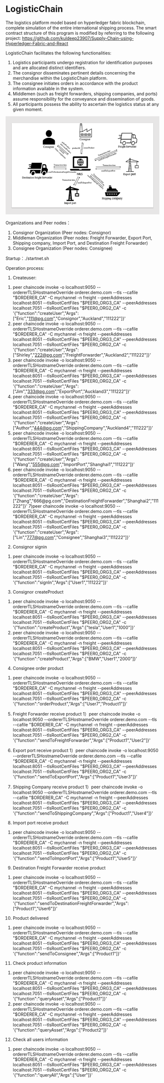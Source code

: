 # LogisticChain
The logistics platform model based on hyperledger fabric blockchain, complete simulation of the entire international shipping process.
The smart contract structure of this program is modified by referring to the following project: https://github.com/kuldeep23907/Supply-Chain-using-Hyperledger-Fabric-and-React

LogisticChain facilitates the following functionalities:
1. Logistics participants undergo registration for identification purposes and are allocated distinct identifiers.
2. The consignor disseminates pertinent details concerning the merchandise within the LogisticChain platform.
3. The consignee initiates orders in accordance with the product information available in the system.
4. Middlemen (such as freight forwarders, shipping companies, and ports) assume responsibility for the conveyance and dissemination of goods.
5. All participants possess the ability to ascertain the logistics status at any given moment.


<div align=center><img width="532" height="320" src="https://github.com/Eric1573/LogisticChain/blob/main/IMG/Slide1.png"/></div>



 Organizations and Peer nodes：
 1. Consignor Organization (Peer nodes: Consignor)
 2. Middleman Organization (Peer nodes: Freight Forwarder, Export Port, Shipping company, Import Port, and Destination Freight Forwarder)
 3. Consignee Organization (Peer nodes: Consignee)

 Startup：./startnet.sh
 
 
 Operation process:
 1. Createuser:
1) peer chaincode  invoke -o localhost:9050 --ordererTLSHostnameOverride orderer.demo.com --tls --cafile "$ORDERER_CA" -C mychannel -n freight --peerAddresses localhost:8051 --tlsRootCertFiles "$PEER0_ORG3_CA" --peerAddresses localhost:7051 --tlsRootCertFiles "$PEER0_ORG2_CA"  -c '{"function":"createUser","Args":["Eric","111@pg.com","Consignor","Auckland","111222"]}'
2) peer chaincode  invoke -o localhost:9050 --ordererTLSHostnameOverride orderer.demo.com --tls --cafile "$ORDERER_CA" -C mychannel -n freight --peerAddresses localhost:8051 --tlsRootCertFiles "$PEER0_ORG3_CA" --peerAddresses localhost:7051 --tlsRootCertFiles "$PEER0_ORG2_CA"  -c '{"function":"createUser","Args":["Shirley","222@pg.com","FreightForwarder","Auckland2","111222"]}'
3) peer chaincode  invoke -o localhost:9050 --ordererTLSHostnameOverride orderer.demo.com --tls --cafile "$ORDERER_CA" -C mychannel -n freight --peerAddresses localhost:8051 --tlsRootCertFiles "$PEER0_ORG3_CA" --peerAddresses localhost:7051 --tlsRootCertFiles "$PEER0_ORG2_CA"  -c '{"function":"createUser","Args":["Jim","333@pg.com","ExportPort","Auckland3","111222"]}'
4) peer chaincode  invoke -o localhost:9050 --ordererTLSHostnameOverride orderer.demo.com --tls --cafile "$ORDERER_CA" -C mychannel -n freight --peerAddresses localhost:8051 --tlsRootCertFiles "$PEER0_ORG3_CA" --peerAddresses localhost:7051 --tlsRootCertFiles "$PEER0_ORG2_CA"  -c '{"function":"createUser","Args":["Author","444@pg.com","ShippingCompany","Auckland4","111222"]}'
5) peer chaincode  invoke -o localhost:9050 --ordererTLSHostnameOverride orderer.demo.com --tls --cafile "$ORDERER_CA" -C mychannel -n freight --peerAddresses localhost:8051 --tlsRootCertFiles "$PEER0_ORG3_CA" --peerAddresses localhost:7051 --tlsRootCertFiles "$PEER0_ORG2_CA"  -c '{"function":"createUser","Args":["Wang","555@pg.com","ImportPort","Shanghai1","111222"]}'
6) peer chaincode  invoke -o localhost:9050 --ordererTLSHostnameOverride orderer.demo.com --tls --cafile "$ORDERER_CA" -C mychannel -n freight --peerAddresses localhost:8051 --tlsRootCertFiles "$PEER0_ORG3_CA" --peerAddresses localhost:7051 --tlsRootCertFiles "$PEER0_ORG2_CA"  -c '{"function":"createUser","Args":["Zhang","666@pg.com","DestinationFreightForwarder","Shanghai2","111222"]}'
7)peer chaincode  invoke -o localhost:9050 --ordererTLSHostnameOverride orderer.demo.com --tls --cafile "$ORDERER_CA" -C mychannel -n freight --peerAddresses localhost:8051 --tlsRootCertFiles "$PEER0_ORG3_CA" --peerAddresses localhost:7051 --tlsRootCertFiles "$PEER0_ORG2_CA"  -c '{"function":"createUser","Args":["Lin","777@pg.com","Consignee","Shanghai3","111222"]}'

2. Consignor signin
1) peer chaincode  invoke -o localhost:9050 --ordererTLSHostnameOverride orderer.demo.com --tls --cafile "$ORDERER_CA" -C mychannel -n freight --peerAddresses localhost:8051 --tlsRootCertFiles "$PEER0_ORG3_CA" --peerAddresses localhost:7051 --tlsRootCertFiles "$PEER0_ORG2_CA"  -c '{"function":"signIn","Args":["User1","111222"]}'                         

3. Consignor createProduct
1) peer chaincode  invoke -o localhost:9050 --ordererTLSHostnameOverride orderer.demo.com --tls --cafile "$ORDERER_CA" -C mychannel -n freight --peerAddresses localhost:8051 --tlsRootCertFiles "$PEER0_ORG3_CA" --peerAddresses localhost:7051 --tlsRootCertFiles "$PEER0_ORG2_CA"  -c '{"function":"createProduct","Args":["tesla","User1","1000"]}'  
2) peer chaincode  invoke -o localhost:9050 --ordererTLSHostnameOverride orderer.demo.com --tls --cafile "$ORDERER_CA" -C mychannel -n freight --peerAddresses localhost:8051 --tlsRootCertFiles "$PEER0_ORG3_CA" --peerAddresses localhost:7051 --tlsRootCertFiles "$PEER0_ORG2_CA"  -c '{"function":"createProduct","Args":["BMW","User1","2000"]}'                    

4. Consignee order product
1) peer chaincode  invoke -o localhost:9050 --ordererTLSHostnameOverride orderer.demo.com --tls --cafile "$ORDERER_CA" -C mychannel -n freight --peerAddresses localhost:8051 --tlsRootCertFiles "$PEER0_ORG3_CA" --peerAddresses localhost:7051 --tlsRootCertFiles "$PEER0_ORG2_CA"  -c '{"function":"orderProduct","Args":["User7","Product1"]}'

5. Freight Forwarder receive product
1）peer chaincode  invoke -o localhost:9050 --ordererTLSHostnameOverride orderer.demo.com --tls --cafile "$ORDERER_CA" -C mychannel -n freight --peerAddresses localhost:8051 --tlsRootCertFiles "$PEER0_ORG3_CA" --peerAddresses localhost:7051 --tlsRootCertFiles "$PEER0_ORG2_CA"  -c '{"function":"sendToFreightForwarder","Args":["Product1","User2"]}'

6. Export port receive product
1）peer chaincode  invoke -o localhost:9050 --ordererTLSHostnameOverride orderer.demo.com --tls --cafile "$ORDERER_CA" -C mychannel -n freight --peerAddresses localhost:8051 --tlsRootCertFiles "$PEER0_ORG3_CA" --peerAddresses localhost:7051 --tlsRootCertFiles "$PEER0_ORG2_CA"  -c '{"function":"sendToExportPort","Args":["Product1","User3"]}'

7. Shipping Company receive product
1）peer chaincode  invoke -o localhost:9050 --ordererTLSHostnameOverride orderer.demo.com --tls --cafile "$ORDERER_CA" -C mychannel -n freight --peerAddresses localhost:8051 --tlsRootCertFiles "$PEER0_ORG3_CA" --peerAddresses localhost:7051 --tlsRootCertFiles "$PEER0_ORG2_CA"  -c '{"function":"sendToShippingCompany","Args":["Product1","User4"]}'

8. Import port receive product
1) peer chaincode  invoke -o localhost:9050 --ordererTLSHostnameOverride orderer.demo.com --tls --cafile "$ORDERER_CA" -C mychannel -n freight --peerAddresses localhost:8051 --tlsRootCertFiles "$PEER0_ORG3_CA" --peerAddresses localhost:7051 --tlsRootCertFiles "$PEER0_ORG2_CA"  -c '{"function":"sendToImportPort","Args":["Product1","User5"]}'

9. Destination Freight Forwarder receive product
1) peer chaincode  invoke -o localhost:9050 --ordererTLSHostnameOverride orderer.demo.com --tls --cafile "$ORDERER_CA" -C mychannel -n freight --peerAddresses localhost:8051 --tlsRootCertFiles "$PEER0_ORG3_CA" --peerAddresses localhost:7051 --tlsRootCertFiles "$PEER0_ORG2_CA"  -c '{"function":"sendToDestinationFreightForwarder","Args":["Product1","User6"]}'

10. Product delivered
1) peer chaincode  invoke -o localhost:9050 --ordererTLSHostnameOverride orderer.demo.com --tls --cafile "$ORDERER_CA" -C mychannel -n freight --peerAddresses localhost:8051 --tlsRootCertFiles "$PEER0_ORG3_CA" --peerAddresses localhost:7051 --tlsRootCertFiles "$PEER0_ORG2_CA"  -c '{"function":"sendToConsignee","Args":["Product1"]}'

11. Check product information
1) peer chaincode  invoke -o localhost:9050 --ordererTLSHostnameOverride orderer.demo.com --tls --cafile "$ORDERER_CA" -C mychannel -n freight --peerAddresses localhost:8051 --tlsRootCertFiles "$PEER0_ORG3_CA" --peerAddresses localhost:7051 --tlsRootCertFiles "$PEER0_ORG2_CA"  -c '{"function":"queryAsset","Args":["Product1"]}'
2) peer chaincode  invoke -o localhost:9050 --ordererTLSHostnameOverride orderer.demo.com --tls --cafile "$ORDERER_CA" -C mychannel -n freight --peerAddresses localhost:8051 --tlsRootCertFiles "$PEER0_ORG3_CA" --peerAddresses localhost:7051 --tlsRootCertFiles "$PEER0_ORG2_CA"  -c '{"function":"queryAsset","Args":["Product2"]}'

12. Check all users information
1) peer chaincode  invoke -o localhost:9050 --ordererTLSHostnameOverride orderer.demo.com --tls --cafile "$ORDERER_CA" -C mychannel -n freight --peerAddresses localhost:8051 --tlsRootCertFiles "$PEER0_ORG3_CA" --peerAddresses localhost:7051 --tlsRootCertFiles "$PEER0_ORG2_CA"  -c '{"function":"queryAll","Args":["User"]}'












 
